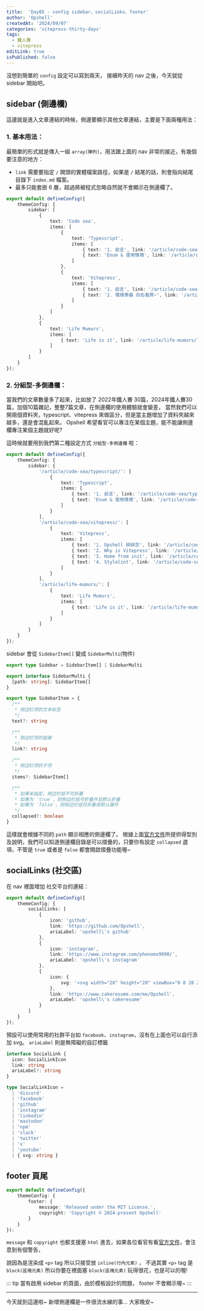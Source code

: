 ```yaml
---
title:  'Day05 - config sidebar、socialLinks、footer'
author: 'Opshell'
createdAt: '2024/09/07'
categories: 'vitepress-thirty-days'
tags:
  - 鐵人賽
  - vitepress
editLink: true
isPublished: false
---
```


沒想到簡單的 `config` 設定可以寫到兩天，
接續昨天的 nav 之後，今天就從 sidebar 開始吧。

## sidebar (側邊欄)
這邊就是進入文章連結的時候，側邊要顯示其他文章連結，主要是下面兩種用法：

### 1. 基本用法：
最簡單的形式就是傳入一組 `array(陣列)`，用法跟上面的 nav 非常的接近，有幾個要注意的地方：
- `link` 需要要指定 `/` 開頭的實體檔案路徑，如果是 `/` 結尾的話，則會指向結尾目錄下 `index.md` 檔案。
- 最多只能套嵌 6 層，超過將被程式忽略自然就不會顯示在側邊欄了。
``` ts [基本用法]
export default defineConfig({
    themeConfig: {
        sidebar: [
            {
                text: 'Code sea',
                items: [
                    {
                        text: 'Typescript',
                        items: [
                            { text: '1. 前言', link: '/article/code-sea/typescript/day-1' },
                            { text: 'Enum & 使用情境', link: '/article/code-sea/typescript/enum' }
                        ]
                    },
                    {
                        text: 'Vitepress',
                        items: [
                            { text: '1. 前言', link: '/article/code-sea/vitepress/day01-preface' },
                            { text: '2. 環境準備 向右看齊~', link: '/article/code-sea/vitepress/day02-front-end-developement' }
                        ]
                    }
                ]
            },
            {
                text: 'Life Mumurs',
                items: [
                    { text: 'Life is it', link: '/article/life-mumurs/life' }
                ]
            }
        ]
    }
});
```

### 2. 分組型-多側邊欄：
當我們的文章數量多了起來，比如放了 2022年鐵人賽 30篇，2024年鐵人賽30篇，加個10篇雜記，整整7篇文章，在側邊欄的使用體驗就會變差，
當然我們可以開兩個資料夾，typescript、vitepress 來做區分，但是當主題增加了資料夾越來越多，還是會混亂起來。
Opshell 希望看官可以專注在某個主題，能不能讓側邊欄專注某個主題就好呢?

這時候就要用到我們第二種設定方式 `分組型-多側邊欄` 啦：
``` ts [分組型-多側邊欄]
export default defineConfig({
    themeConfig: {
        sidebar: {
            '/article/code-sea/typescript/': [
                {
                    text: 'Typescript',
                    items: [
                        { text: '1. 前言', link: '/article/code-sea/typescript/day-1' },
                        { text: 'Enum & 使用情境', link: '/article/code-sea/typescript/enum' }
                    ]
                }
            ],
            '/article/code-sea/vitepress/': [
                {
                    text: 'Vitepress',
                    items: [
                        { text: '1. Opshell 碎碎念', link: '/article/code-sea/vitepress/day-1' },
                        { text: '2. Why is Vitepress', link: '/article/code-sea/vitepress/day-2' },
                        { text: '3. Home from init', link: '/article/code-sea/vitepress/day-3' },
                        { text: '4. Stylelint', link: '/article/code-sea/vitepress/day-4' }
                    ]
                }
            ],
            '/article/life-mumurs/': [
                {
                    text: 'Life Mumurs',
                    items: [
                        { text: 'Life is it', link: '/article/life-mumurs/life' }
                    ]
                }
            ]
        }
    }
});
```

sidebar 會從  `SidebarItem[]` 變成 `SidebarMulti`(物件)
``` ts
export type Sidebar = SidebarItem[] | SidebarMulti

export interface SidebarMulti {
  [path: string]: SidebarItem[]
}

export type SidebarItem = {
  /**
   * 侧边栏项的文本标签
   */
  text?: string

  /**
   * 侧边栏项的链接
   */
  link?: string

  /**
   * 侧边栏项的子项
   */
  items?: SidebarItem[]

  /**
   * 如果未指定，侧边栏组不可折叠
   * 如果为 `true`，则侧边栏组可折叠并且默认折叠
   * 如果为 `false`，则侧边栏组可折叠但默认展开
   */
  collapsed?: boolean
}
```
這樣就會根據不同的 `path` 顯示相應的側邊欄了。
根據上面[官方文件](https://vitepress.dev/zh/reference/default-theme-config#sidebar)所提供得型別及說明，我們可以知道側邊欄目錄是可以摺疊的，只要你有設定 `collapsed` 選項，不管是 `true` 或者是 `false` 都會開啟摺疊功能喔~

## socialLinks (社交區)
在 nav 裡面增加 社交平台的連結：
``` ts
export default defineConfig({
    themeConfig: {
        socialLinks: [
            {
                icon: 'github',
                link: 'https://github.com/Opshell',
                ariaLabel: 'opshell\'s github'
            },
            {
                icon: 'instagram',
                link: 'https://www.instagram.com/phenomx9990/',
                ariaLabel: 'opshell\'s instagram'
            },
            {
                icon: {
                    svg: '<svg width="28" height="28" viewBox="0 0 28 28" fill="none" xmlns="http://www.w3.org/2000/svg"> <path d="M22.5217 7.07507V17.0435C16.8406 16.4368 11.1594 15.8281 5.47827 15.2194V5.25913C5.47827 5.25913 5.47827 5.2571 5.4803 5.25507C6.45016 3.07594 9.12436 1.20725 12.7846 0L22.5217 7.07507Z" "/> <path d="M6.45817 25.7509L7.52136 26.8141C6.78889 27.5465 5.77542 28 4.65846 28C2.42252 28 0.609619 26.1871 0.609619 23.9512C0.609619 21.7152 2.42252 19.9023 4.65846 19.9023C5.77643 19.9023 6.78991 20.3558 7.52136 21.0883L6.45817 22.1515C5.99759 21.6909 5.3615 21.4068 4.65846 21.4068C3.25237 21.4068 2.1131 22.5461 2.1131 23.9522C2.1131 25.3583 3.25237 26.4976 4.65846 26.4976C5.3615 26.4976 5.9986 26.2125 6.45817 25.7529V25.7509Z" "/> <path d="M12.7561 22.2154V22.7014C12.2834 22.254 11.6493 21.9841 10.9047 21.9841C9.24296 21.9841 7.89673 23.3304 7.89673 24.9921C7.89673 26.6538 9.24296 28.0001 10.9047 28.0001C11.6483 28.0001 12.2824 27.7302 12.7561 27.2828V27.7688H14.144V22.2154H12.7561ZM10.9047 26.6122C10.0099 26.6122 9.28455 25.8879 9.28455 24.9921C9.28455 24.0963 10.0099 23.372 10.9047 23.372C11.7995 23.372 12.5248 24.0973 12.5248 24.9921C12.5248 25.8869 11.7995 26.6122 10.9047 26.6122Z" "/> <path d="M27.3333 25.5704C27.3718 25.3857 27.3911 25.1909 27.3911 24.9921C27.3911 23.3304 26.1879 21.9841 24.3253 21.9841C22.4627 21.9841 21.2595 23.3304 21.2595 24.9921C21.2595 26.6538 22.6331 28.0001 24.3253 28.0001C25.4281 28.0001 26.4121 27.6754 27.0594 27.0312L26.121 26.0928C25.7608 26.4773 25.1602 26.6975 24.3253 26.6975C23.4904 26.6975 22.9416 26.2278 22.7539 25.5693H27.3333V25.5704ZM24.3253 23.2857C25.1826 23.2857 25.7091 23.7564 25.8968 24.4138H22.7549C22.9426 23.7564 23.4701 23.2857 24.3263 23.2857H24.3253Z" "/> <path d="M21.3032 27.7687H19.3492L16.9205 25.34V27.7687H15.5327V19.9054C15.9953 19.9551 16.4579 20.0038 16.9205 20.0535V24.4148L19.12 22.2154H21.0739L18.4118 24.8774L21.3032 27.7687Z" "/> </svg>'
                },
                link: 'https://www.cakeresume.com/me/Opshell',
                ariaLabel: 'opshell\'s cakeresume'
            }
        ]
    }
});
```

預設可以使用常用的社群平台如 `facebook`、`instagram`，沒有在上面也可以自行添加 svg。
`ariaLabel` 則是無障礙的自訂標籤
``` ts
interface SocialLink {
  icon: SocialLinkIcon
  link: string
  ariaLabel?: string
}

type SocialLinkIcon =
  | 'discord'
  | 'facebook'
  | 'github'
  | 'instagram'
  | 'linkedin'
  | 'mastodon'
  | 'npm'
  | 'slack'
  | 'twitter'
  | 'x'
  | 'youtube'
  | { svg: string }
```

## footer 頁尾
``` ts
export default defineConfig({
    themeConfig: {
        footer: {
            message: 'Released under the MIT License.',
            copyright: 'Copyright © 2024-present Opshell'
        }
    }
});
```
`message` 和 `copyright` 也都支援塞 `html` 進去，如果各位看官有看[官方文件](https://vitepress.dev/zh/reference/default-theme-footer)，會注意到有個警告，

說因為是渲染成 `<p>` tag 所以只接受放 `inline(行內元素)` ， 不過其實 `<p>` tag 是 `block(區塊元素)` 所以你要在裡面塞 `block(區塊元素)` 玩得很花，也是可以的喔!

::: tip
當有啟用 sidebar 的頁面，由於模板設計的問題， footer 不會顯示喔~
:::

---
今天就到這邊啦~
新增側邊欄是一件很流水線的事...
大家晚安~
